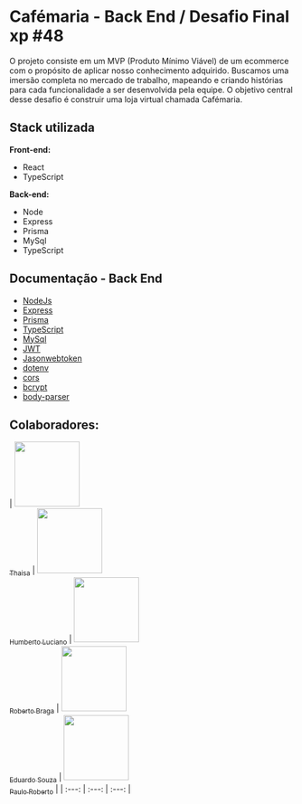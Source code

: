 
# Cafémaria - Back End / Desafio Final xp #48


O projeto consiste em um MVP (Produto Mínimo Viável) de um ecommerce com o propósito de aplicar nosso conhecimento adquirido. Buscamos uma imersão completa no mercado de trabalho, mapeando e criando histórias para cada funcionalidade a ser desenvolvida pela equipe. O objetivo central desse desafio é construir uma loja virtual chamada Cafémaria.



## Stack utilizada

**Front-end:** 
- React
- TypeScript

**Back-end:** 
- Node
- Express
- Prisma
- MySql
- TypeScript



## Documentação - Back End

- [NodeJs](https://nodejs.org/en)
- [Express](https://www.npmjs.com/package/express)
- [Prisma](https://www.prisma.io/)
- [TypeScript](https://www.typescriptlang.org/)
- [MySql](https://dev.mysql.com/doc/)
- [JWT](https://jwt.io/)
- [Jasonwebtoken](https://www.npmjs.com/package/jsonwebtoken)
- [dotenv](https://www.npmjs.com/package/dotenv)
- [cors](https://www.npmjs.com/package/@types/cors)
- [bcrypt](https://www.npmjs.com/package/@types/bcrypt)
- [body-parser](https://www.npmjs.com/package/@types/body-parser)



## Colaboradores:
| [<img src="https://avatars.githubusercontent.com/u/119469019?v=4" width=115><br><sub>Thaisa</sub>](https://github.com/thaisacontar) |  [<img src="https://avatars.githubusercontent.com/u/103616315?v=4" width=115><br><sub>Humberto Luciano</sub>](https://github.com/Humberto08) |  [<img src="https://avatars.githubusercontent.com/u/101738853?v=4" width=115><br><sub>Roberto Braga</sub>](https://github.com/RBDevDBA) | [<img src="https://avatars.githubusercontent.com/u/101738853?v=4" width=115><br><sub>Eduardo Souza</sub>](https://github.com/esfigueredo) | [<img src="https://avatars.githubusercontent.com/u/101738853?v=4" width=115><br><sub>Paulo Roberto</sub>](https://github.com/paulorobertorodrigues) |
| :---: | :---: | :---: |

